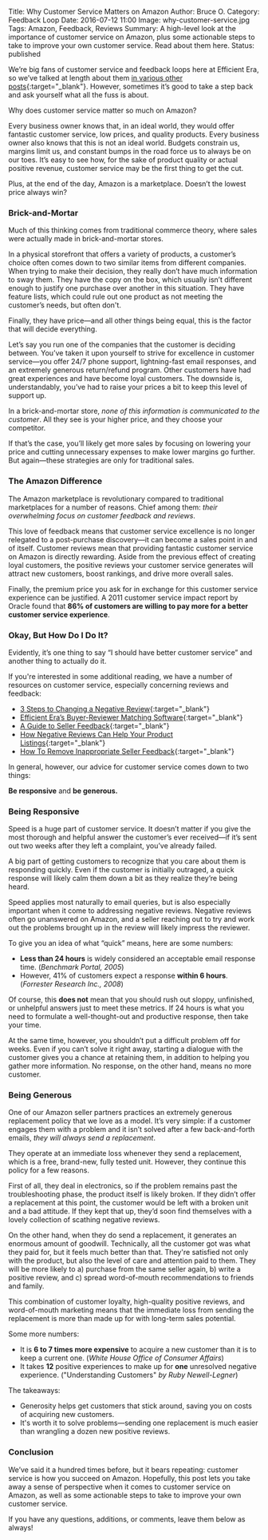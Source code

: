 Title: Why Customer Service Matters on Amazon
Author: Bruce O.
Category: Feedback Loop
Date: 2016-07-12 11:00
Image: why-customer-service.jpg
Tags: Amazon, Feedback, Reviews
Summary: A high-level look at the importance of customer service on Amazon, plus some actionable steps to take to improve your own customer service. Read about them here.
Status: published

We’re big fans of customer service and feedback loops here at Efficient Era, so we’ve talked at length about them [in various other posts](https://efficientera.com/category/feedback-loop.html){:target="_blank"}. However, sometimes it’s good to take a step back and ask yourself what all the fuss is about. 

Why does customer service matter so much on Amazon?

Every business owner knows that, in an ideal world, they would offer fantastic customer service, low prices, and quality products. Every business owner also knows that this is not an ideal world. Budgets constrain us, margins limit us, and constant bumps in the road force us to always be on our toes. It’s easy to see how, for the sake of product quality or actual positive revenue, customer service may be the first thing to get the cut. 

Plus, at the end of the day, Amazon is a marketplace. Doesn’t the lowest price always win?

### Brick-and-Mortar 

Much of this thinking comes from traditional commerce theory, where sales were actually made in brick-and-mortar stores. 

In a physical storefront that offers a variety of products, a customer’s choice often comes down to two similar items from different companies. When trying to make their decision, they really don’t have much information to sway them. They have the copy on the box, which usually isn’t different enough to justify one purchase over another in this situation. They have feature lists, which could rule out one product as not meeting the customer’s needs, but often don't. 

Finally, they have price—and all other things being equal, this is the factor that will decide everything.

Let’s say you run one of the companies that the customer is deciding between. You’ve taken it upon yourself to strive for excellence in customer service—you offer 24/7 phone support, lightning-fast email responses, and an extremely generous return/refund program. Other customers have had great experiences and have become loyal customers. The downside is, understandably, you’ve had to raise your prices a bit to keep this level of support up. 

In a brick-and-mortar store, *none of this information is communicated to the customer*. All they see is your higher price, and they choose your competitor. 

If that’s the case, you’ll likely get more sales by focusing on lowering your price and cutting unnecessary expenses to make lower margins go further. But again—these strategies are only for traditional sales.

### The Amazon Difference

The Amazon marketplace is revolutionary compared to traditional marketplaces for a number of reasons. Chief among them: *their overwhelming focus on customer feedback and reviews*. 

This love of feedback means that customer service excellence is no longer relegated to a post-purchase discovery—it can become a sales point in and of itself. Customer reviews mean that providing fantastic customer service on Amazon is directly rewarding. Aside from the previous effect of creating loyal customers, the positive reviews your customer service generates will attract new customers, boost rankings, and drive more overall sales. 

Finally, the premium price you ask for in exchange for this customer service experience can be  justified. A 2011 customer service impact report by Oracle found that **86% of customers are willing to pay more for a better customer service experience**. 

### Okay, But How Do I Do It?

Evidently, it’s one thing to say “I should have better customer service” and another thing to actually do it. 

If you're interested in some additional reading, we have a number of resources on customer service, especially concerning reviews and feedback:

* [3 Steps to Changing a Negative Review](https://efficientera.com/blog/2015/08/3-steps-to-changing-a-negative-amazon-review.html){:target="_blank"}
* [Efficient Era’s Buyer-Reviewer Matching Software](https://efficientera.com/blog/2016/06/buyer-reviewer-matching-with-efficient-era.html){:target="_blank"}
* [A Guide to Seller Feedback](https://efficientera.com/blog/2016/06/a-guide-to-seller-feedback.html){:target="_blank"}
* [How Negative Reviews Can Help Your Product Listings](https://efficientera.com/blog/2016/06/how-negative-reviews-can-help-your-product-listings.html){:target="_blank"}
* [How To Remove Inappropriate Seller Feedback](https://efficientera.com/blog/2016/07/removing-inappropriate-seller-feedback.html){:target="_blank"}

In general, however, our advice for customer service comes down to two things: 

**Be responsive** and **be generous.**

### Being Responsive

Speed is a huge part of customer service. It doesn’t matter if you give the most thorough and helpful answer the customer’s ever received—if it’s sent out two weeks after they left a complaint, you’ve already failed.

A big part of getting customers to recognize that you care about them is responding quickly. Even if the customer is initially outraged, a quick response will likely calm them down a bit as they realize they’re being heard. 

Speed applies most naturally to email queries, but is also especially important when it come to addressing negative reviews. Negative reviews often go unanswered on Amazon, and a seller reaching out to try and work out the problems brought up in the review will likely impress the reviewer. 

To give you an idea of what “quick” means, here are some numbers:

* **Less than 24 hours** is widely considered an acceptable email response time. (*Benchmark Portal, 2005*)
* However, 41% of customers expect a response **within 6 hours**. (*Forrester Research Inc., 2008*)

Of course, this **does not** mean that you should rush out sloppy, unfinished, or unhelpful answers just to meet these metrics. If 24 hours is what you need to formulate a well-thought-out and productive response, then take your time. 

At the same time, however, you shouldn’t put a difficult problem off for weeks. Even if you can’t solve it right away, starting a dialogue with the customer gives you a chance at retaining them, in addition to helping you gather more information. No response, on the other hand, means no more customer.

### Being Generous

One of our Amazon seller partners practices an extremely generous replacement policy that we love as a model. It’s very simple: if a customer engages them with a problem and it isn’t solved after a few back-and-forth emails, *they will always send a replacement*. 

They operate at an immediate loss whenever they send a replacement, which is a free, brand-new, fully tested unit. However, they continue this policy for a few reasons.

First of all, they deal in electronics, so if the problem remains past the troubleshooting phase, the product itself is likely broken. If they didn’t offer a replacement at this point, the customer would be left with a broken unit and a bad attitude. If they kept that up, they’d soon find themselves with a lovely collection of scathing negative reviews.

On the other hand, when they do send a replacement, it generates an enormous amount of goodwill. Technically, all the customer got was what they paid for, but it feels much better than that. They're satisfied not only with the product, but also the level of care and attention paid to them. They will be more likely to a) purchase from the same seller again, b) write a positive review, and c) spread word-of-mouth recommendations to friends and family. 

This combination of customer loyalty, high-quality positive reviews, and word-of-mouth marketing means that the immediate loss from sending the replacement is more than made up for with long-term sales potential. 

Some more numbers:
  
* It is **6 to 7 times more expensive** to acquire a new customer than it is to keep a current one. (*White House Office of Consumer Affairs*)  
* It takes **12** positive experiences to make up for **one** unresolved negative experience. ("Understanding Customers" *by Ruby Newell-Legner*)

The takeaways:

* Generosity helps get customers that stick around, saving you on costs of acquiring new customers.
* It's worth it to solve problems—sending one replacement is much easier than wrangling a dozen new positive reviews. 

### Conclusion

We’ve said it a hundred times before, but it bears repeating: customer service is how you succeed on Amazon. Hopefully, this post lets you take away a sense of perspective when it comes to customer service on Amazon, as well as some actionable steps to take to improve your own customer service. 

If you have any questions, additions, or comments, leave them below as always!